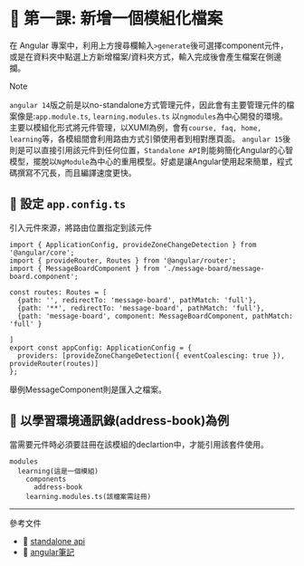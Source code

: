 # 📌 第一課: 新增一個模組化檔案

在 Angular 專案中，利用上方搜尋欄輸入`>generate`後可選擇component元件，或是在資料夾中點選上方新增檔案/資料夾方式，輸入完成後會產生檔案在側邊攔。

>[!NOTE]
>`angular 14`版之前是以no-standalone方式管理元件，因此會有主要管理元件的檔案像是:`app.module.ts`, `learning.modules.ts` 以`ngmodules`為中心開發的環境。
>主要以模組化形式將元件管理，以XUMI為例，會有`course, faq, home, learning`等，各模組間會利用路由方式引領使用者到相對應頁面。
>`angular 15`後則是可以直接引用該元件到任何位置，`Standalone API`則能夠簡化Angular的心智模型，擺脫以`NgModule`為中心的重用模型。好處是讓Angular使用起來簡單，程式碼撰寫不冗長，而且編譯速度更快。

## **📌 設定 `app.config.ts`**
引入元件來源，將路由位置指定到該元件
```
import { ApplicationConfig, provideZoneChangeDetection } from '@angular/core';
import { provideRouter, Routes } from '@angular/router';
import { MessageBoardComponent } from './message-board/message-board.component';

const routes: Routes = [
  {path: '', redirectTo: 'message-board', pathMatch: 'full'},
  {path: '**', redirectTo: 'message-board', pathMatch: 'full'},
  {path: 'message-board', component: MessageBoardComponent, pathMatch: 'full' }

]
export const appConfig: ApplicationConfig = {
  providers: [provideZoneChangeDetection({ eventCoalescing: true }), provideRouter(routes)]
};
```
舉例MessageComponent則是匯入之檔案。

## **📌 以學習環境通訊錄(address-book)為例**
當需要元件時必須要註冊在該模組的declartion中，才能引用該套件使用。

```
modules
  learning(這是一個模組)
    components
      address-book
    learning.modules.ts(該檔案需註冊)
```
---
參考文件
- 📌 [standalone api](https://www.ithome.com.tw/news/154326)
- 📌 [angular筆記](https://medium.com/@martina.says/angular%E7%AD%86%E8%A8%9830%E5%A4%A9-1%E5%95%9F%E5%8B%95angular%E5%B0%88%E6%A1%88-e2dbb6733410)

